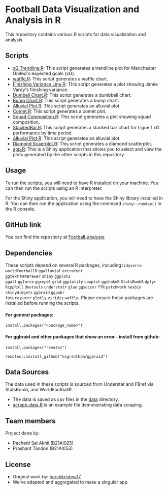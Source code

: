 # Football Data Visualization and Analysis in R

This repository contains various R scripts for data visualization and analysis.

## Scripts

- [xG Trendline.R](xG_Trendline.R): This script generates a trendline plot for Manchester United's expected goals (xG).
- [waffle.R](waffle.R): This script generates a waffle chart.
- [Finishing Variance Line.R](Finishing_Variance_Line.R): This script generates a plot showing Jamie Vardy's finishing variance.
- [Dumbell Chart.R](Dumbell_Chart.R): This script generates a dumbbell chart.
- [Bump Chart.R](Bump_Chart.R): This script generates a bump chart.
- [Alluvial Plot.R](Alluvial.R): This script generates an alluvial plot.
- [Comet.R](Comet.R): This script generates a comet plot.
- [Squad Composition.R](Squad_Composition.R): This script generates a plot showing squad composition.
- [StackedBar.R](StackedBar.R): This script generates a stacked bar chart for Ligue 1 xG performance by time period.
- [Alluvial Plot.R](Alluvial.R): This script generates an alluvial plot.
- [Diamond Scaerplot.R](Diamond_Scatterplot.R): This script generates a diamond scatterplot.
- [app.R](app.R): This is a Shiny application that allows you to select and view the plots generated by the other scripts in this repository.

## Usage

To run the scripts, you will need to have R installed on your machine. You can then run the scripts using an R interpreter.

For the Shiny application, you will need to have the Shiny library installed in R. You can then run the application using the command `shiny::runApp()` in the R console.

## GitHub link

You can find the repository at [Football_analysis](https://github.com/Akhil-blanc/Football_analysis).

## Dependencies

These scripts depend on several R packages, including`tidyverse`      `worldfootballR` `ggalluvial`     `extrafont`     
`ggtext`         `MetBrewer`      `shiny`          `ggplot2`       
`ggalt`          `ggforce`        `ggrepel`        `grid`
`ggplotify`      `cowplot`        `ggshakeR`       `StatsBombR`
`dplyr`          `RcppRoll`       `devtools`       `understatr`
`glue`           `ggsoccer`       `TTR`            `patchwork`
`hexbin`         `shinyWidgets`   `ggbraid`        `ggpubr`        
`future`         `purrr`          `plotly`         `viridis`
`waffle`. Please ensure these packages are installed before running the scripts.
#### For general packages:
```
install.packages("<package_name>")
```

#### For ggbraid and other packages that show an error - install from github:

```
install.packages("remotes")
```
```
remotes::install_github("nsgrantham/ggbraid")
```

## Data Sources
The data used in these scripts is sourced from Understat and FBref via StatsBomb, and WorldFootballR.
- The data is saved as csv files in the [data](data) directory.
- [scrape_data.R](scrape_data.R) is an example file demonstrating data scraping.

## Team members
Project done by:
- Pechetti Sai Akhil (B21AI025)
- Prashant Tandon (B21AI053)

## License
- Original work by: [harshkrishna17](https://github.com/harshkrishna17)
- We've adapted and aggregated to make a singular app.
